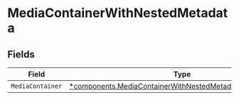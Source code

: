# MediaContainerWithNestedMetadata


## Fields

| Field                                                                                                                                   | Type                                                                                                                                    | Required                                                                                                                                | Description                                                                                                                             |
| --------------------------------------------------------------------------------------------------------------------------------------- | --------------------------------------------------------------------------------------------------------------------------------------- | --------------------------------------------------------------------------------------------------------------------------------------- | --------------------------------------------------------------------------------------------------------------------------------------- |
| `MediaContainer`                                                                                                                        | [*components.MediaContainerWithNestedMetadataMediaContainer](../../models/components/mediacontainerwithnestedmetadatamediacontainer.md) | :heavy_minus_sign:                                                                                                                      | N/A                                                                                                                                     |